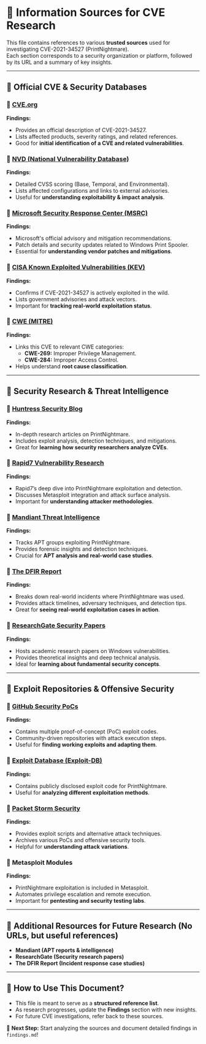 # 📌 Information Sources for CVE Research

This file contains references to various **trusted sources** used for investigating CVE-2021-34527 (PrintNightmare).  
Each section corresponds to a security organization or platform, followed by its URL and a summary of key insights.  

---

## 🔹 **Official CVE & Security Databases**

### 🔗 [CVE.org](https://www.cve.org/CVERecord?id=CVE-2021-34527)  
**Findings:**  
- Provides an official description of CVE-2021-34527.  
- Lists affected products, severity ratings, and related references.  
- Good for **initial identification of a CVE and related vulnerabilities**.  

### 🔗 [NVD (National Vulnerability Database)](https://nvd.nist.gov/vuln/detail/CVE-2021-34527)  
**Findings:**  
- Detailed CVSS scoring (Base, Temporal, and Environmental).  
- Lists affected configurations and links to external advisories.  
- Useful for **understanding exploitability & impact analysis**.  

### 🔗 [Microsoft Security Response Center (MSRC)](https://msrc.microsoft.com/update-guide/vulnerability/CVE-2021-34527)  
**Findings:**  
- Microsoft's official advisory and mitigation recommendations.  
- Patch details and security updates related to Windows Print Spooler.  
- Essential for **understanding vendor patches and mitigations**.  

### 🔗 [CISA Known Exploited Vulnerabilities (KEV)](https://www.cisa.gov/known-exploited-vulnerabilities-catalog)  
**Findings:**  
- Confirms if CVE-2021-34527 is actively exploited in the wild.  
- Lists government advisories and attack vectors.  
- Important for **tracking real-world exploitation status**.  

### 🔗 [CWE (MITRE)](https://cwe.mitre.org/data/definitions/269.html)  
**Findings:**  
- Links this CVE to relevant CWE categories:  
  - **CWE-269:** Improper Privilege Management.  
  - **CWE-284:** Improper Access Control.  
- Helps understand **root cause classification**.  

---

## 🔹 **Security Research & Threat Intelligence**

### 🔗 [Huntress Security Blog](https://www.huntress.com/blog)  
**Findings:**  
- In-depth research articles on PrintNightmare.  
- Includes exploit analysis, detection techniques, and mitigations.  
- Great for **learning how security researchers analyze CVEs**.  

### 🔗 [Rapid7 Vulnerability Research](https://www.rapid7.com/blog/)  
**Findings:**  
- Rapid7’s deep dive into PrintNightmare exploitation and detection.  
- Discusses Metasploit integration and attack surface analysis.  
- Important for **understanding attacker methodologies**.  

### 🔗 [Mandiant Threat Intelligence](https://www.mandiant.com/resources/blog)  
**Findings:**  
- Tracks APT groups exploiting PrintNightmare.  
- Provides forensic insights and detection techniques.  
- Crucial for **APT analysis and real-world case studies**.  

### 🔗 [The DFIR Report](https://thedfirreport.com/)  
**Findings:**  
- Breaks down real-world incidents where PrintNightmare was used.  
- Provides attack timelines, adversary techniques, and detection tips.  
- Great for **seeing real-world exploitation cases in action**.  

### 🔗 [ResearchGate Security Papers](https://www.researchgate.net/)  
**Findings:**  
- Hosts academic research papers on Windows vulnerabilities.  
- Provides theoretical insights and deep technical analysis.  
- Ideal for **learning about fundamental security concepts**.  

---

## 🔹 **Exploit Repositories & Offensive Security**

### 🔗 [GitHub Security PoCs](https://github.com/search?q=CVE-2021-34527)  
**Findings:**  
- Contains multiple proof-of-concept (PoC) exploit codes.  
- Community-driven repositories with attack execution steps.  
- Useful for **finding working exploits and adapting them**.  

### 🔗 [Exploit Database (Exploit-DB)](https://www.exploit-db.com/exploits/50063)  
**Findings:**  
- Contains publicly disclosed exploit code for PrintNightmare.  
- Useful for **analyzing different exploitation methods**.  

### 🔗 [Packet Storm Security](https://packetstormsecurity.com/files/cve/CVE-2021-34527)  
**Findings:**  
- Provides exploit scripts and alternative attack techniques.  
- Archives various PoCs and offensive security tools.  
- Helpful for **understanding attack variations**.  

### 🔗 **Metasploit Modules**  
**Findings:**  
- PrintNightmare exploitation is included in Metasploit.  
- Automates privilege escalation and remote execution.  
- Important for **pentesting and security testing labs**.  

---

## 📌 **Additional Resources for Future Research** (No URLs, but useful references)  

- **Mandiant (APT reports & intelligence)**  
- **ResearchGate (Security research papers)**  
- **The DFIR Report (Incident response case studies)**  

---

## 📢 **How to Use This Document?**  
- This file is meant to serve as a **structured reference list**.  
- As research progresses, update the **Findings** section with new insights.  
- For future CVE investigations, refer back to these sources.  

🚀 **Next Step:** Start analyzing the sources and document detailed findings in `findings.md`!  

